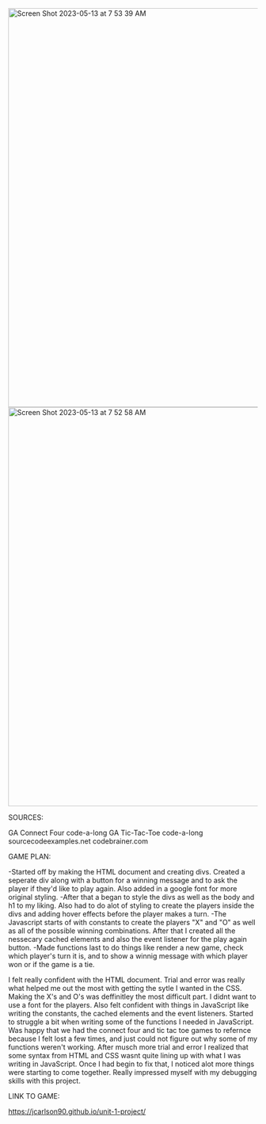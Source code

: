 <img width="806" alt="Screen Shot 2023-05-13 at 7 53 39 AM" src="https://github.com/jcarlson90/unit-1-project/assets/127282869/e461882e-18d2-400e-ab3b-f1a7f699f0e4">

<img width="806" alt="Screen Shot 2023-05-13 at 7 52 58 AM" src="https://github.com/jcarlson90/unit-1-project/assets/127282869/5f496756-09c4-4cbf-9c12-1d3ea055b1ad">

SOURCES:

GA Connect Four code-a-long
GA Tic-Tac-Toe code-a-long
sourcecodeexamples.net
codebrainer.com

GAME PLAN:

-Started off by making the HTML document and creating divs. Created a seperate div along with a button for a winning message and to ask the player if they'd like to play again. Also added in a google font for more original styling.
-After that a began to style the divs as well as the body and h1 to my liking. Also had to do alot of styling to create the players inside the divs and adding hover effects before the player makes a turn.
-The Javascript starts of with constants to create the players "X" and "O" as well as all of the possible winning combinations. After that I created all the nessecary cached elements and also the event listener for the play again button. 
-Made functions last to do things like render a new game, check which player's turn it is, and to show a winnig message with which player won or if the game is a tie.

I felt really confident with the HTML document. Trial and error was really what helped me out the most with getting the sytle I wanted in the CSS. Making the X's and O's was deffinitley the most difficult part. I didnt want to use a font for the players.
Also felt confident with things in JavaScript like writing the constants, the cached elements and the event listeners. Started to struggle a bit when writing some of the functions I needed in JavaScript. Was happy that we had the connect four and tic tac toe games to refernce because I felt lost a few times, and just could not figure out why some of my functions weren't working. 
After musch more trial and error I realized that some syntax from HTML and CSS wasnt quite lining up with what I was writing in JavaScript. Once I had begin to fix that, I noticed alot more things were starting to come together. Really impressed myself with my debugging skills with this project.

LINK TO GAME:

https://jcarlson90.github.io/unit-1-project/

